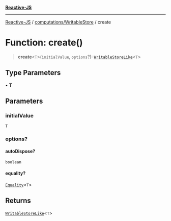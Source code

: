 [**Reactive-JS**](../../../README.md)

***

[Reactive-JS](../../../README.md) / [computations/WritableStore](../README.md) / create

# Function: create()

> **create**\<`T`\>(`initialValue`, `options`?): [`WritableStoreLike`](../../interfaces/WritableStoreLike.md)\<`T`\>

## Type Parameters

• **T**

## Parameters

### initialValue

`T`

### options?

#### autoDispose?

`boolean`

#### equality?

[`Equality`](../../../functions/type-aliases/Equality.md)\<`T`\>

## Returns

[`WritableStoreLike`](../../interfaces/WritableStoreLike.md)\<`T`\>
